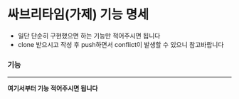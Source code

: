 # 싸브리타임(가제) 기능 명세

- 일단 단순히 구현했으면 하는 기능만 적어주시면 됩니다
- clone 받으시고 작성 후 push하면서 conflict이 발생할 수 있으니 참고바랍니다

### 기능

---

**여기서부터 기능 적어주시면 됩니다**
